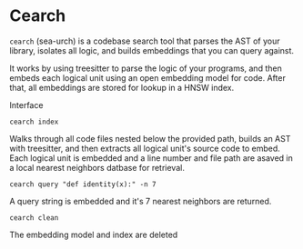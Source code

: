 # Cearch

`cearch` (sea-urch) is a codebase search tool that parses the AST of your library, isolates all logic, and builds embeddings that you can query against.

It works by using treesitter to parse the logic of your programs, and then embeds each logical unit using an open embedding model for code. After that, all embeddings are stored for lookup in a HNSW index.

Interface

`cearch index`

Walks through all code files nested below the provided path, builds an AST with treesitter, and then extracts all logical unit's source code to embed. Each logical unit is embedded and a line number and file path are asaved in a local nearest neighbors datbase for retrieval.

`cearch query "def identity(x):" -n 7`

A query string is embedded and it's 7 nearest neighbors are returned.

`cearch clean`

The embedding model and index are deleted
